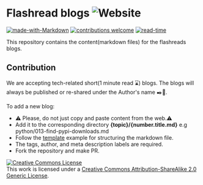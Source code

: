 # Flashread blogs  <img alt="Website" src="https://img.shields.io/website?down_color=red&down_message=offline&up_color=green&up_message=online&url=https%3A%2F%2Fflashreads.github.io%2F">
  
[![made-with-Markdown](https://img.shields.io/badge/Made%20with-Markdown-1f425f.svg)](http://commonmark.org)
[![contributions welcome](https://img.shields.io/badge/contributions-welcome-brightgreen.svg?style=flat)](https://github.com/flashreads/blogs/issues)
[![read-time](https://img.shields.io/badge/Read%20time-less%20than%20a%20minute-blue)](https://flashreads.github.io/)

This repository contains the content(markdown files) for the flashreads blogs.

## Contribution 

We are accepting tech-related short(1 minute read :hourglass:) blogs. The blogs will always be published or re-shared under the Author's name :black_nib::handshake:.

To add a new blog:
* :warning: Please, do not just copy and paste content from the web.:warning:
* Add it to the corresponding directory **{topic}/{number.title.md}** e.g python/013-find-pypi-downloads.md
* Follow the [template](https://github.com/flashreads/blogs/blob/master/template.md) example for structuring the markdown file.
* The tags, author, and meta description labels are required.
* Fork the repository and make PR.


<a rel="license" href="http://creativecommons.org/licenses/by-sa/2.0/"><img alt="Creative Commons License" style="border-width:0" src="https://i.creativecommons.org/l/by-sa/2.0/88x31.png" /></a><br />This work is licensed under a <a rel="license" href="http://creativecommons.org/licenses/by-sa/2.0/">Creative Commons Attribution-ShareAlike 2.0 Generic License</a>.
